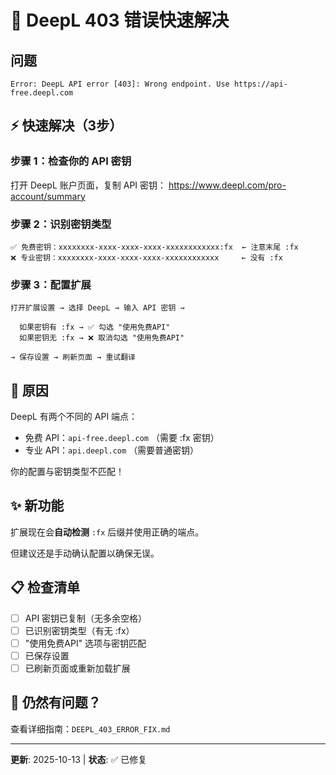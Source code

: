 # 🚨 DeepL 403 错误快速解决

## 问题
```
Error: DeepL API error [403]: Wrong endpoint. Use https://api-free.deepl.com
```

## ⚡ 快速解决（3步）

### 步骤 1：检查你的 API 密钥
打开 DeepL 账户页面，复制 API 密钥：
https://www.deepl.com/pro-account/summary

### 步骤 2：识别密钥类型
```
✅ 免费密钥：xxxxxxxx-xxxx-xxxx-xxxx-xxxxxxxxxxxx:fx  ← 注意末尾 :fx
❌ 专业密钥：xxxxxxxx-xxxx-xxxx-xxxx-xxxxxxxxxxxx     ← 没有 :fx
```

### 步骤 3：配置扩展
```
打开扩展设置 → 选择 DeepL → 输入 API 密钥 →
  
  如果密钥有 :fx → ✅ 勾选 "使用免费API"
  如果密钥无 :fx → ❌ 取消勾选 "使用免费API"
  
→ 保存设置 → 刷新页面 → 重试翻译
```

## 🎯 原因
DeepL 有两个不同的 API 端点：
- 免费 API：`api-free.deepl.com` （需要 :fx 密钥）
- 专业 API：`api.deepl.com` （需要普通密钥）

你的配置与密钥类型不匹配！

## ✨ 新功能
扩展现在会**自动检测** `:fx` 后缀并使用正确的端点。

但建议还是手动确认配置以确保无误。

## 📋 检查清单
- [ ] API 密钥已复制（无多余空格）
- [ ] 已识别密钥类型（有无 :fx）
- [ ] "使用免费API" 选项与密钥匹配
- [ ] 已保存设置
- [ ] 已刷新页面或重新加载扩展

## 🔧 仍然有问题？
查看详细指南：`DEEPL_403_ERROR_FIX.md`

---
**更新**: 2025-10-13 | **状态**: ✅ 已修复
